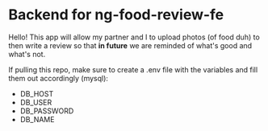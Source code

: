 # Backend for ng-food-review-fe
Hello! This app will allow my partner and I to upload photos (of food duh) to then write a review so that **__in future__** we are reminded of what's good and what's not.

If pulling this repo, make sure to create a .env file with the variables and fill them out accordingly (mysql):
- DB_HOST
- DB_USER
- DB_PASSWORD
- DB_NAME
